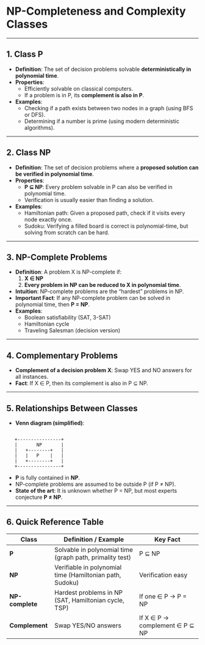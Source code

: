 <!-- File: computer_science_fundamentals/computing_theory/np_completeness.md -->

# NP-Completeness and Complexity Classes

---

## 1. Class P

- **Definition**: The set of decision problems solvable **deterministically in polynomial time**.  
- **Properties**:
  - Efficiently solvable on classical computers.
  - If a problem is in P, its **complement is also in P**.
- **Examples**:
  - Checking if a path exists between two nodes in a graph (using BFS or DFS).  
  - Determining if a number is prime (using modern deterministic algorithms).  

---

## 2. Class NP

- **Definition**: The set of decision problems where a **proposed solution can be verified in polynomial time**.  
- **Properties**:
  - **P ⊆ NP**: Every problem solvable in P can also be verified in polynomial time.
  - Verification is usually easier than finding a solution.
- **Examples**:
  - Hamiltonian path: Given a proposed path, check if it visits every node exactly once.
  - Sudoku: Verifying a filled board is correct is polynomial-time, but solving from scratch can be hard.

---

## 3. NP-Complete Problems

- **Definition**: A problem X is NP-complete if:
  1. **X ∈ NP**  
  2. **Every problem in NP can be reduced to X in polynomial time**.
- **Intuition**: NP-complete problems are the “hardest” problems in NP.
- **Important Fact**: If any NP-complete problem can be solved in polynomial time, then **P = NP**.
- **Examples**:
  - Boolean satisfiability (SAT, 3-SAT)  
  - Hamiltonian cycle  
  - Traveling Salesman (decision version)  

---

## 4. Complementary Problems

- **Complement of a decision problem X**: Swap YES and NO answers for all instances.  
- **Fact**: If X ∈ P, then its complement is also in P ⊆ NP.  

---

## 5. Relationships Between Classes

- **Venn diagram (simplified)**:

```

   +----------------+
   |       NP       |
   |   +--------+   |
   |   |   P    |   |
   |   +--------+   |
   +----------------+

```

- **P** is fully contained in **NP**.  
- NP-complete problems are assumed to be outside P (if P ≠ NP).  
- **State of the art**: It is unknown whether P = NP, but most experts conjecture **P ≠ NP**.

---

## 6. Quick Reference Table

| Class          | Definition / Example                                           | Key Fact |
|----------------|---------------------------------------------------------------|----------|
| **P**          | Solvable in polynomial time (graph path, primality test)      | P ⊆ NP |
| **NP**         | Verifiable in polynomial time (Hamiltonian path, Sudoku)     | Verification easy |
| **NP-complete**| Hardest problems in NP (SAT, Hamiltonian cycle, TSP)         | If one ∈ P → P = NP |
| **Complement** | Swap YES/NO answers                                           | If X ∈ P → complement ∈ P ⊆ NP |
